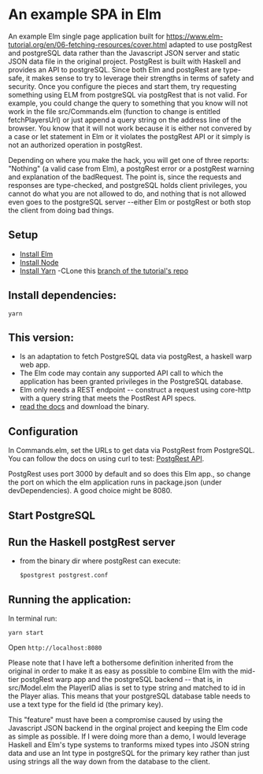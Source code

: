 # An example SPA in Elm

An example Elm single page application built for https://www.elm-tutorial.org/en/06-fetching-resources/cover.html adapted to use postgRest and postgreSQL data rather than the Javascript JSON server and static JSON data file in the original project.  PostgRest is built with Haskell and provides an API to postgreSQL. Since both Elm and postgRest are type-safe, it makes sense to try to leverage their strengths in terms of safety and security.
Once you configure the pieces and start them, try requesting something using ELM from postgreSQL via postgRest that is not valid. For example, you could change the query to something that you know will not work in the file src/Commands.elm (function to change is entitled fetchPlayersUrl) or just append a query string on the address line of the browser. You know that it will not work because it is either not convered by a case or let statement in Elm or it violates the postgRest API or it simply is not an authorized operation in postgRest.

Depending on where you make the hack, you will get one of three reports: "Nothing" (a valid case from Elm), a postgRest error or a postgRest warning and explanation of the badRequest.  The point is, since the requests and responses are type-checked, and postgreSQL holds client privileges, you cannot do what you are not allowed to do, and nothing that is not allowed even goes to the postgreSQL server --either Elm or postgRest or both stop the client from doing bad things.

## Setup

- [Install Elm](http://elm-lang.org/install)
- [Install Node](https://nodejs.org/en/download/)
- [Install Yarn](https://yarnpkg.com/)
-CLone this [branch of the tutorial's repo](https://github.com/sporto/elm-tutorial-app/tree/017-05-fetch)

## Install dependencies:

```
yarn
```

## This version:

- Is an adaptation to fetch PostgreSQL data via postgRest, a haskell warp web app.
- The Elm code may contain any supported API call to which the application has been granted privileges in the PostgreSQL database.
- Elm only needs a REST endpoint -- construct a request using core-http with a query string that meets the PostRest API specs.
- [read the docs](https://postgrest.com/en/v4.3/api.html) and download the binary.


## Configuration

In Commands.elm, set the URLs to get data via PostgRest from PostgreSQL.
You can follow the docs on using curl to test:
[PostgRest API](https://postgrest.com/en/v4.4/api.html).

PostgRest uses port 3000 by default and so does this Elm app.,
so change the port on which the elm application runs in
package.json (under devDependencies).
A good choice might be 8080.

## Start PostgreSQL

## Run the Haskell postgRest server 
- from the binary dir where postgRest can execute:

  ```
  $postgrest postgrest.conf
   ```
   
## Running the application:

In terminal run:

```
yarn start
```
Open `http://localhost:8080`

Please note that I have left a bothersome definition inherited from the original in order to make it as easy as possible to combine Elm with the mid-tier postgRest warp app and the postgreSQL backend -- that is, in src/Model.elm the PlayerID alias is set to type string and matched to id in the Player alias.  This means that your postgreSQL database table needs to use a text type for the field id (the primary key).

This "feature" must have been a compromise caused by using the Javascript JSON backend in the orginal project and keeping the Elm code as simple as possible. If I were doing more than a demo, I would leverage Haskell and Elm's type systems to tranforms mixed types into JSON string data and use an Int type in postgreSQL for the primary key rather than just using strings all the way down from the database to the client.
